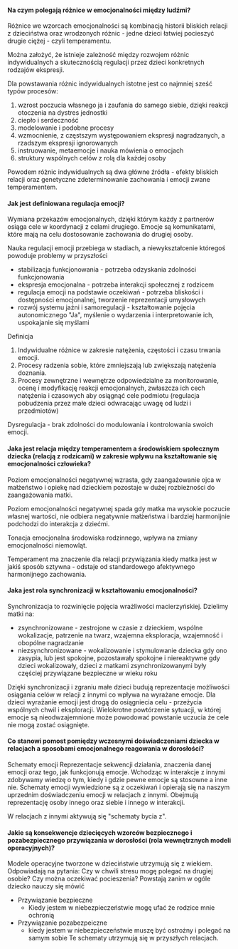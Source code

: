 #### Na czym polegają różnice w emocjonalności między ludźmi?
Różnice we wzorcach emocjonalności są kombinacją historii bliskich relacji z dzieciństwa oraz wrodzonych różnic - jedne dzieci łatwiej pocieszyć drugie ciężej - czyli temperamentu.

Można założyć, że istnieje zależność między rozwojem różnic indywidualnych a skutecznością regulacji przez dzieci konkretnych rodzajów ekspresji.

Dla powstawania różnic indywidualnych istotne jest co najmniej sześć typów procesów:
1. wzrost poczucia własnego ja i zaufania do samego siebie, dzięki reakcji otoczenia na dystres jednostki
2. ciepło i serdeczność
3. modelowanie i podobne procesy
4. wzmocnienie, z częstszym występowaniem ekspresji nagradzanych, a rzadszym ekspresji ignorowanych
5. instruowanie, metaemocje i nauka mówienia o emocjach
6. struktury wspólnych celów z rolą dla każdej osoby

Powodem różnic indywidualnych są dwa główne źródła - efekty bliskich relacji oraz genetyczne zdeterminowanie zachowania i emocji zwane temperamentem.
#### Jak jest definiowana regulacja emocji?
Wymiana przekazów emocjonalnych, dzięki którym każdy z partnerów osiąga cele w koordynacji z celami drugiego. Emocje są komunikatami, które mają na celu dostosowanie zachowania do drugiej osoby.

Nauka regulacji emocji przebiega w stadiach, a niewykształcenie któregoś powoduje problemy w przyszłości
- stabilizacja funkcjonowania - potrzeba odzyskania zdolności funkcjonowania
- ekspresja emocjonalna - potrzeba interakcji społecznej z rodzicem
- regulacja emocji na podstawie oczekiwań - potrzeba bliskości i dostępności emocjonalnej, tworzenie reprezentacji umysłowych 
- rozwój systemu jaźni i samoregulacji - kształtowanie pojęcia autonomicznego "Ja", myślenie o wydarzenia i interpretowanie ich, uspokajanie się myślami

Definicja
1. Indywidualne różnice w zakresie natężenia, częstości i czasu trwania emocji.
2. Procesy radzenia sobie, które zmniejszają lub zwiększają natężenia doznania.
3. Procesy zewnętrzne i wewnętrze odpowiedzialne za monitorowanie, ocenę i modyfikację reakcji emocjonalnych, zwłaszcza ich cech natężenia i czasowych aby osiągnąć cele podmiotu (regulacja pobudzenia przez małe dzieci odwracając uwagę od ludzi i przedmiotów)

Dysregulacja - brak zdolności do modulowania i kontrolowania swoich emocji. 
#### Jaka jest relacja między temperamentem a środowiskiem społecznym dziecka (relacją z rodzicami) w zakresie wpływu na kształtowanie się emocjonalności człowieka?

Poziom emocjonalności negatywnej wzrasta, gdy zaangażowanie ojca w małżeństwo i opiekę nad dzieckiem pozostaje w dużej rozbieżności do zaangażowania matki.

Poziom emocjonalności negatywnej spada gdy matka ma wysokie poczucie własnej wartości, nie odbiera negatywnie małżeństwa i bardziej harmonijnie podchodzi do interakcja z dziećmi.

Tonacja emocjonalna środowiska rodzinnego, wpływa na zmiany emocjonalności niemowląt.

Temperament ma znaczenie dla relacji przywiązania kiedy matka jest w jakiś sposób sztywna - odstaje od standardowego afektywnego harmonijnego zachowania.


#### Jaka jest rola synchronizacji w kształtowaniu emocjonalności?
Synchronizacja to rozwinięcie pojęcia wrażliwości macierzyńskiej. 
Dzielimy matki na: 
- zsynchronizowane - zestrojone w czasie z dzieckiem, wspólne wokalizacje, patrzenie na twarz, wzajemna eksploracja, wzajemność i obopólne nagradzanie 
- niezsynchronizowane - wokalizowanie i stymulowanie dziecka gdy ono zasypia, lub jest spokojne, pozostawały spokojne i niereaktywne gdy dzieci wokalizowały, 
dzieci z matkami zsynchronizowanymi były częściej przywiązane bezpieczne w wieku roku

Dzięki synchronizacji i zgraniu małe dzieci budują reprezentacje możliwości osiągania celów w relacji z innymi co wpływa na wyrażane emocje. 
Dla dzieci wyrażanie emocji jest drogą do osiągniecia celu - przeżycia wspólnych chwil i eksploracji. Wielokrotne powtórzenie sytuacji, w której emocje są nieodwzajemnione może powodować powstanie uczucia że cele nie mogą zostać osiągnięte. 

#### Co stanowi pomost pomiędzy wczesnymi doświadczeniami dziecka w relacjach a sposobami emocjonalnego reagowania w dorosłości?

Schematy emocji
Reprezentacje sekwencji działania, znaczenia danej emocji oraz tego, jak funkcjonują emocje. Wchodząc w interakcje z innymi zdobywamy wiedzę o tym, kiedy i gdzie pewne emocje są stosowne a inne nie. Schematy emocji  wywiedzione są z oczekiwań i opierają się na naszym uprzednim doświadczeniu emocji w relacjach z innymi. Obejmują reprezentację osoby innego oraz siebie i innego w interakcji.

W relacjach z innymi aktywują się "schematy bycia z".
#### Jakie są konsekwencje dziecięcych wzorców bezpiecznego i pozabezpiecznego przywiązania w dorosłości (rola wewnętrznych modeli operacyjnych)?
Modele operacyjne tworzone w dzieciństwie utrzymują się z wiekiem. Odpowiadają na pytania: Czy w chwili stresu mogę polegać na drugiej osobie? Czy można oczekiwać pocieszenia?
Powstają zanim w ogóle dziecko nauczy się mówić
- Przywiązanie bezpieczne
	- Kiedy jestem w niebezpieczeństwie mogę ufać że rodzice mnie ochronią
- Przywiązanie pozabezpeiczne
	- kiedy jestem w niebezpieczeństwie muszę być ostrożny i polegać na samym sobie
Te schematy utrzymują się w przyszłych relacjach.